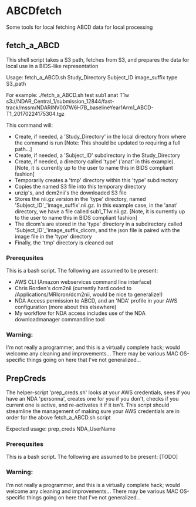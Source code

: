 # ABCDfetch
Some tools for local fetching ABCD data for local processing

## fetch_a_ABCD
This shell script takes a S3 path, fetches from S3, and prepares the data for local use in a BIDS-like representation

Usage: 
  fetch_a_ABCD.sh Study_Directory Subject_ID image_suffix type S3_path
  
  For example:
    ./fetch_a_ABCD.sh test sub1 anat T1w s3://NDAR_Central_1/submission_12844/fast-track/mssm/NDARINV007W6H7B_baselineYear1Arm1_ABCD-T1_20170224175304.tgz
    
This command will:
* Create, if needed, a 'Study_Directory' in the local directory from where the command is run [Note: This should be updated to requiring a full path...]
* Create, if needed, a 'Subject_ID' subdirectory in the Study_Directory
* Create, if needed, a directory called 'type' ('anat' in this example). [Note, it is currently up to the user to name this in BIDS compliant fashion]
* Temporarily creates a 'tmp' directory within this 'type' subdirectory
* Copies the named S3 file into this temporary directory
* unzip's, and dcm2nii's the downloaded S3 file
* Stores the nii.gz version in the 'type' directory, named 'Subject_ID'_'image_suffix'.nii.gz. In this example case, in the 'anat' directory, we have a file called sub1_T1w.nii.gz. [Note, it is currently up to the user to name this in BIDS compliant fashion]
* The dicom's are stored in the 'type' directory in a subdirectory called 'Subject_ID'_'image_suffix_dicom, and the json file is paired with the image file in the 'type' directory
* Finally, the 'tmp' directory is cleaned out

### Prerequsites

This is a bash script. The following are assumed to be present:
* AWS CLI (Amazon webservices command line interface)
* Chris Rorden's dcm2nii (currently hard coded to /Applications/MRIcron/dcm2nii, would be nice to generalize!)
* NDA Access permission to ABCD, and an 'NDA' profile in your AWS configuration (more about this elsewhere)
* My workflow for NDA access includes use of the NDA downloadmanager commandline tool

### Warning: 
I'm not really a programmer, and this is a virtually complete hack; would welcome any cleaning and improvements...
There may be various MAC OS-specific things going on here that I've not generalized...

## PrepCreds
The helper-script 'prep_creds.sh' looks at your AWS credentials, sees if you have an NDA 'personna', creates one for you if you don't, checks if you current one is active, and re-activates it if it isn't. This script should streamline the management of making sure your AWS credentials are in order for the above fetch_a_ABCD.sh script

 Expected usage: prep_creds NDA_UserName

### Prerequsites
This is a bash script. The following are assumed to be present:
[TODO]

### Warning: 
I'm not really a programmer, and this is a virtually complete hack; would welcome any cleaning and improvements...
There may be various MAC OS-specific things going on here that I've not generalized...

